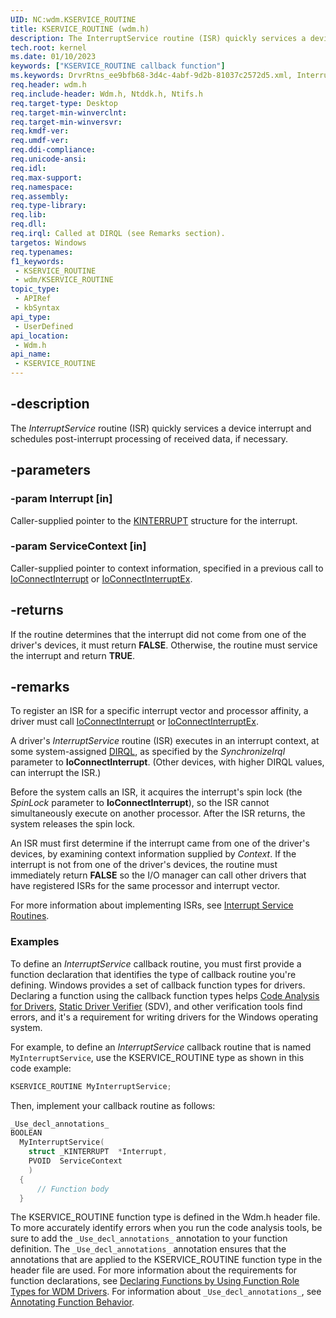 ```yaml
---
UID: NC:wdm.KSERVICE_ROUTINE
title: KSERVICE_ROUTINE (wdm.h)
description: The InterruptService routine (ISR) quickly services a device interrupt and schedules post-interrupt processing of received data, if necessary.
tech.root: kernel
ms.date: 01/10/2023
keywords: ["KSERVICE_ROUTINE callback function"]
ms.keywords: DrvrRtns_ee9bfb68-3d4c-4abf-9d2b-81037c2572d5.xml, InterruptService, InterruptService routine [Kernel-Mode Driver Architecture], KSERVICE_ROUTINE, kernel.interruptservice, wdm/InterruptService
req.header: wdm.h
req.include-header: Wdm.h, Ntddk.h, Ntifs.h
req.target-type: Desktop
req.target-min-winverclnt: 
req.target-min-winversvr: 
req.kmdf-ver: 
req.umdf-ver: 
req.ddi-compliance: 
req.unicode-ansi: 
req.idl: 
req.max-support: 
req.namespace: 
req.assembly: 
req.type-library: 
req.lib: 
req.dll: 
req.irql: Called at DIRQL (see Remarks section).
targetos: Windows
req.typenames: 
f1_keywords:
 - KSERVICE_ROUTINE
 - wdm/KSERVICE_ROUTINE
topic_type:
 - APIRef
 - kbSyntax
api_type:
 - UserDefined
api_location:
 - Wdm.h
api_name:
 - KSERVICE_ROUTINE
---
```


## -description

The *InterruptService* routine (ISR) quickly services a device interrupt and schedules post-interrupt processing of received data, if necessary.

## -parameters

### -param Interrupt [in]

Caller-supplied pointer to the [KINTERRUPT](/windows-hardware/drivers/kernel/eprocess) structure for the interrupt.

### -param ServiceContext [in]

Caller-supplied pointer to context information, specified in a previous call to [IoConnectInterrupt](./nf-wdm-ioconnectinterrupt.md) or [IoConnectInterruptEx](./nf-wdm-ioconnectinterruptex.md).

## -returns

If the routine determines that the interrupt did not come from one of the driver's devices, it must return **FALSE**. Otherwise, the routine must service the interrupt and return **TRUE**.

## -remarks

To register an ISR for a specific interrupt vector and processor affinity, a driver must call [IoConnectInterrupt](./nf-wdm-ioconnectinterrupt.md) or [IoConnectInterruptEx](./nf-wdm-ioconnectinterruptex.md).

A driver's *InterruptService* routine (ISR) executes in an interrupt context, at some system-assigned [DIRQL](/windows-hardware/drivers/), as specified by the *SynchronizeIrql* parameter to **IoConnectInterrupt**. (Other devices, with higher DIRQL values, can interrupt the ISR.)

Before the system calls an ISR, it acquires the interrupt's spin lock (the *SpinLock* parameter to **IoConnectInterrupt**), so the ISR cannot simultaneously execute on another processor. After the ISR returns, the system releases the spin lock.

An ISR must first determine if the interrupt came from one of the driver's devices, by examining context information supplied by *Context*. If the interrupt is not from one of the driver's devices, the routine must immediately return **FALSE** so the I/O manager can call other drivers that have registered ISRs for the same processor and interrupt vector.

For more information about implementing ISRs, see [Interrupt Service Routines](/windows-hardware/drivers/kernel/interrupt-service-routines).

### Examples

To define an *InterruptService* callback routine, you must first provide a function declaration that identifies the type of callback routine you're defining. Windows provides a set of callback function types for drivers. Declaring a function using the callback function types helps [Code Analysis for Drivers](/windows-hardware/drivers/devtest/code-analysis-for-drivers), [Static Driver Verifier](/windows-hardware/drivers/devtest/static-driver-verifier) (SDV), and other verification tools find errors, and it's a requirement for writing drivers for the Windows operating system.

For example, to define an *InterruptService* callback routine that is named `MyInterruptService`, use the KSERVICE_ROUTINE type as shown in this code example:

```cpp
KSERVICE_ROUTINE MyInterruptService;
```

Then, implement your callback routine as follows:

```cpp
_Use_decl_annotations_
BOOLEAN
  MyInterruptService(
    struct _KINTERRUPT  *Interrupt,
    PVOID  ServiceContext
    )
  {
      // Function body
  }
```

The KSERVICE_ROUTINE function type is defined in the Wdm.h header file. To more accurately identify errors when you run the code analysis tools, be sure to add the `_Use_decl_annotations_` annotation to your function definition. The `_Use_decl_annotations_` annotation ensures that the annotations that are applied to the KSERVICE_ROUTINE function type in the header file are used. For more information about the requirements for function declarations, see [Declaring Functions by Using Function Role Types for WDM Drivers](/windows-hardware/drivers/devtest/declaring-functions-using-function-role-types-for-wdm-drivers). For information about `_Use_decl_annotations_`, see [Annotating Function Behavior](/visualstudio/code-quality/annotating-function-behavior).